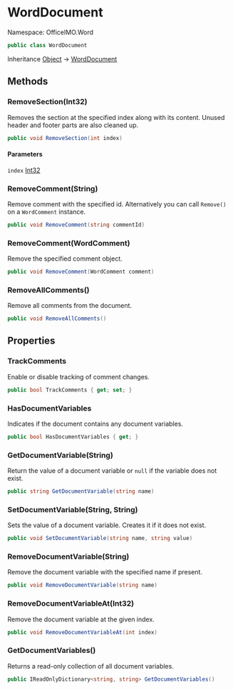 # WordDocument

Namespace: OfficeIMO.Word

```csharp
public class WordDocument
```

Inheritance [Object](https://docs.microsoft.com/en-us/dotnet/api/system.object) → [WordDocument](./officeimo.word.worddocument.md)

## Methods

### **RemoveSection(Int32)**

Removes the section at the specified index along with its content.
Unused header and footer parts are also cleaned up.

```csharp
public void RemoveSection(int index)
```

#### Parameters

`index` [Int32](https://docs.microsoft.com/en-us/dotnet/api/system.int32)<br>


### **RemoveComment(String)**

Remove comment with the specified id. Alternatively you can call `Remove()` on a `WordComment` instance.

```csharp
public void RemoveComment(string commentId)
```

### **RemoveComment(WordComment)**

Remove the specified comment object.

```csharp
public void RemoveComment(WordComment comment)
```

### **RemoveAllComments()**

Remove all comments from the document.

```csharp
public void RemoveAllComments()
```

## Properties

### **TrackComments**

Enable or disable tracking of comment changes.

```csharp
public bool TrackComments { get; set; }
```

### **HasDocumentVariables**

Indicates if the document contains any document variables.

```csharp
public bool HasDocumentVariables { get; }
```

### **GetDocumentVariable(String)**

Return the value of a document variable or <code>null</code> if the variable does not exist.

```csharp
public string GetDocumentVariable(string name)
```

### **SetDocumentVariable(String, String)**

Sets the value of a document variable. Creates it if it does not exist.

```csharp
public void SetDocumentVariable(string name, string value)
```

### **RemoveDocumentVariable(String)**

Remove the document variable with the specified name if present.

```csharp
public void RemoveDocumentVariable(string name)
```

### **RemoveDocumentVariableAt(Int32)**

Remove the document variable at the given index.

```csharp
public void RemoveDocumentVariableAt(int index)
```

### **GetDocumentVariables()**

Returns a read-only collection of all document variables.

```csharp
public IReadOnlyDictionary<string, string> GetDocumentVariables()
```


